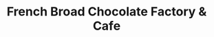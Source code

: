 ---
title: "French Broad Chocolate Factory & Cafe"
url: /asheville/french-broad-chocolate-factory-und-cafe/
shop: Schokolade
---